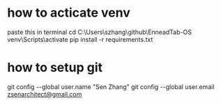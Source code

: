 # how to acticate venv
paste this in terminal
cd C:\Users\szhang\github\EnneadTab-OS
venv\Scripts\activate 
pip install -r requirements.txt



# how to setup git
git config --global user.name "Sen Zhang"
git config --global user.email zsenarchitect@gmail.com
